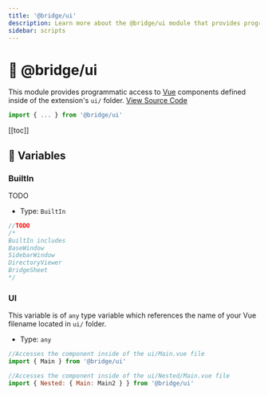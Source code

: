 ```yaml
---
title: '@bridge/ui'
description: Learn more about the @bridge/ui module that provides programmatic access to Vue components defined inside of the plugin's ui/ folder.
sidebar: scripts
---
```


# 🎴 @bridge/ui

This module provides programmatic access to [Vue](https://v2.vuejs.org/) components defined inside of the extension's `ui/` folder.
[View Source Code](https://github.com/bridge-core/editor/blob/main/src/components/Extensions/Scripts/Modules/ui.ts)

```js
import { ... } from '@bridge/ui'
```

[[toc]]

## 💼 Variables

### BuiltIn

TODO

-   Type: `BuiltIn`

```js
//TODO
/*
BuiltIn includes
BaseWindow
SidebarWindow
DirectoryViewer
BridgeSheet
*/
```

### UI

This variable is of `any` type variable which references the name of your Vue filename located in `ui/` folder.

-   Type: `any`

```js
//Accesses the component inside of the ui/Main.vue file
import { Main } from '@bridge/ui'

//Accesses the component inside of the ui/Nested/Main.vue file
import { Nested: { Main: Main2 } } from '@bridge/ui'
```
